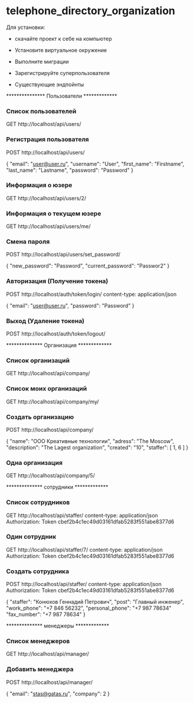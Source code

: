 # telephone_directory_organization



Для установки: 
* скачайте проект к себе на компьютер 
* Установите виртуальное окружение
* Выполните миграции
* Зарегистрируйте суперпользователя

* Существующие эндпойнты

***************  Пользователи  *************

###   Список пользователей
GET http://localhost/api/users/


###   Регистрация пользователя 
POST http://localhost/api/users/ 

{
    "email": "user@user.ru",
    "username": "User",
    "first_name": "Firstname",
    "last_name": "Lastname",
    "password": "Password"
}


###  Информация о юзере
GET http://localhost/api/users/2/


###  Информация о текущем юзере
GET http://localhost/api/users/me/


###  Смена пароля
POST http://localhost/api/users/set_password/

{
    "new_password": "Password",
    "current_password": "Passwor2"
}


###  Авторизация (Получение токена)
POST http://localhost/auth/token/login/ 
content-type: application/json

{
    "email": "user@user.ru",
    "password": "Password"
}


###  Выход (Удаление токена)
POST http://localhost/auth/token/logout/


**************    Организация    *************

###   Список организаций
GET http://localhost/api/company/

###   Список моих организаций
GET http://localhost/api/company/my/

###   Создать организацию
POST http://localhost/api/company/

{
    "name": "ООО Креативные технологии",
    "adress": "The Moscow",
    "description": "The Lagest organization",
    "created": "10",
    "staffer": [
        1,
        6
    ]
}

###   Одна организация
GET http://localhost/api/company/5/


**************    сотрудники    *************

###   Список сотрудников
GET http://localhost/api/staffer/
content-type: application/json
Authorization: Token cbef2b4c1ec49d03161dfab5283f551abe8377d6


###   Один сотрудник
GET http://localhost/api/staffer/7/
content-type: application/json
Authorization: Token cbef2b4c1ec49d03161dfab5283f551abe8377d6


###   Создать сотрудника
POST http://localhost/api/staffer/
content-type: application/json
Authorization: Token cbef2b4c1ec49d03161dfab5283f551abe8377d6

{ 
    "staffer": "Конюхов Геннадий Петрович",
    "post": "Главный инженер",
    "work_phone": "+7 846 56232",
    "personal_phone": "+7 987 78634"
    "fax_number": "+7 987 78634"
}


**************    менеджеры    *************


###   Список менеджеров
GET http://localhost/api/manager/


###   Добавить менеджера
POST http://localhost/api/manager/

{
    "email": "stas@gatas.ru",
    "company": 2
}